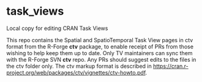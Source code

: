 # task_views
Local copy for editing CRAN Task Views

This repo contains the Spatial and SpatioTemporal Task View pages in ctv format from the R-Forge **ctv** package, to enable receipt of PRs from those wishing to help keep them up to date. Only TV maintainers can sync them with the R-Forge SVN **ctv** repo. Any PRs should suggest edits to the files in the ctv folder only. The ctv markup format is described in <https://cran.r-project.org/web/packages/ctv/vignettes/ctv-howto.pdf>.
